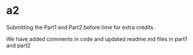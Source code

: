# a2

Submitting the Part1 and Part2 before time for extra credits. 

We have added comments in code and updated readme.md files in part1 and part2
